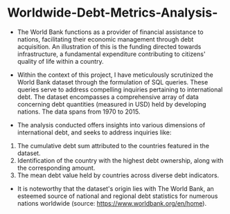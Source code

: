 # Worldwide-Debt-Metrics-Analysis-

- The World Bank functions as a provider of financial assistance to nations, facilitating their economic management through debt acquisition. An illustration of this is the funding directed towards infrastructure, a fundamental expenditure contributing to citizens' quality of life within a country.

- Within the context of this project, I have meticulously scrutinized the World Bank dataset through the formulation of SQL queries. These queries serve to address compelling inquiries pertaining to international debt. The dataset encompasses a comprehensive array of data concerning debt quantities (measured in USD) held by developing nations. The data spans from 1970 to 2015.

* The analysis conducted offers insights into various dimensions of international debt, and seeks to address inquiries like:

1. The cumulative debt sum attributed to the countries featured in the dataset.
2. Identification of the country with the highest debt ownership, along with the corresponding amount.
3. The mean debt value held by countries across diverse debt indicators.
* It is noteworthy that the dataset's origin lies with The World Bank, an esteemed source of national and regional debt statistics for numerous nations worldwide (source: https://www.worldbank.org/en/home).
